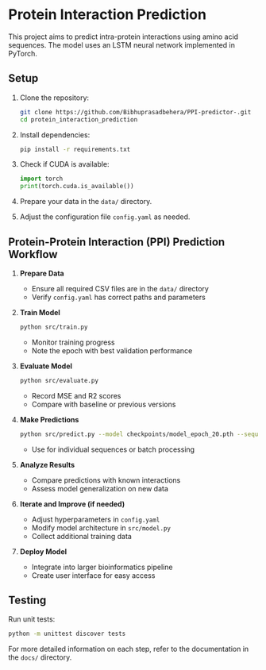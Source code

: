 # Protein Interaction Prediction

This project aims to predict intra-protein interactions using amino acid sequences. The model uses an LSTM neural network implemented in PyTorch.

## Setup

1. Clone the repository:
   ```bash
   git clone https://github.com/Bibhuprasadbehera/PPI-predictor-.git
   cd protein_interaction_prediction
   ```

2. Install dependencies:
   ```bash
   pip install -r requirements.txt
   ```

3. Check if CUDA is available:
   ```python
   import torch
   print(torch.cuda.is_available())
   ```

4. Prepare your data in the `data/` directory.

5. Adjust the configuration file `config.yaml` as needed.

## Protein-Protein Interaction (PPI) Prediction Workflow

1. **Prepare Data**
   - Ensure all required CSV files are in the `data/` directory
   - Verify `config.yaml` has correct paths and parameters

2. **Train Model**
   ```bash
   python src/train.py
   ```
   - Monitor training progress
   - Note the epoch with best validation performance

3. **Evaluate Model**
   ```bash
   python src/evaluate.py
   ```
   - Record MSE and R2 scores
   - Compare with baseline or previous versions

4. **Make Predictions**
   ```bash
   python src/predict.py --model checkpoints/model_epoch_20.pth --sequence NKVQMHRSEMRPKFFSEHIISILNPHCVV --config config.yaml
   ```
   - Use for individual sequences or batch processing

5. **Analyze Results**
   - Compare predictions with known interactions
   - Assess model generalization on new data

6. **Iterate and Improve (if needed)**
   - Adjust hyperparameters in `config.yaml`
   - Modify model architecture in `src/model.py`
   - Collect additional training data

7. **Deploy Model**
   - Integrate into larger bioinformatics pipeline
   - Create user interface for easy access

## Testing

Run unit tests:
```bash
python -m unittest discover tests
```

For more detailed information on each step, refer to the documentation in the `docs/` directory.